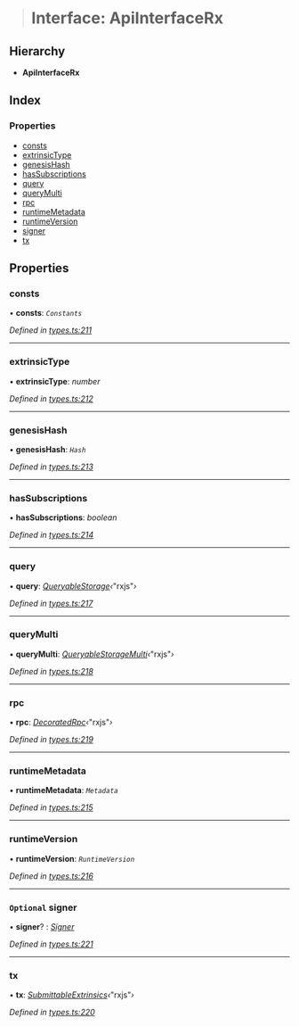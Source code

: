 > # Interface: ApiInterfaceRx

## Hierarchy

* **ApiInterfaceRx**

## Index

### Properties

* [consts](_types_.apiinterfacerx.md#consts)
* [extrinsicType](_types_.apiinterfacerx.md#extrinsictype)
* [genesisHash](_types_.apiinterfacerx.md#genesishash)
* [hasSubscriptions](_types_.apiinterfacerx.md#hassubscriptions)
* [query](_types_.apiinterfacerx.md#query)
* [queryMulti](_types_.apiinterfacerx.md#querymulti)
* [rpc](_types_.apiinterfacerx.md#rpc)
* [runtimeMetadata](_types_.apiinterfacerx.md#runtimemetadata)
* [runtimeVersion](_types_.apiinterfacerx.md#runtimeversion)
* [signer](_types_.apiinterfacerx.md#optional-signer)
* [tx](_types_.apiinterfacerx.md#tx)

## Properties

###  consts

• **consts**: *`Constants`*

*Defined in [types.ts:211](https://github.com/polkadot-js/api/blob/891a342/packages/api/src/types.ts#L211)*

___

###  extrinsicType

• **extrinsicType**: *number*

*Defined in [types.ts:212](https://github.com/polkadot-js/api/blob/891a342/packages/api/src/types.ts#L212)*

___

###  genesisHash

• **genesisHash**: *`Hash`*

*Defined in [types.ts:213](https://github.com/polkadot-js/api/blob/891a342/packages/api/src/types.ts#L213)*

___

###  hasSubscriptions

• **hasSubscriptions**: *boolean*

*Defined in [types.ts:214](https://github.com/polkadot-js/api/blob/891a342/packages/api/src/types.ts#L214)*

___

###  query

• **query**: *[QueryableStorage](_types_.queryablestorage.md)‹*"rxjs"*›*

*Defined in [types.ts:217](https://github.com/polkadot-js/api/blob/891a342/packages/api/src/types.ts#L217)*

___

###  queryMulti

• **queryMulti**: *[QueryableStorageMulti](../modules/_types_.md#queryablestoragemulti)‹*"rxjs"*›*

*Defined in [types.ts:218](https://github.com/polkadot-js/api/blob/891a342/packages/api/src/types.ts#L218)*

___

###  rpc

• **rpc**: *[DecoratedRpc](_types_.decoratedrpc.md)‹*"rxjs"*›*

*Defined in [types.ts:219](https://github.com/polkadot-js/api/blob/891a342/packages/api/src/types.ts#L219)*

___

###  runtimeMetadata

• **runtimeMetadata**: *`Metadata`*

*Defined in [types.ts:215](https://github.com/polkadot-js/api/blob/891a342/packages/api/src/types.ts#L215)*

___

###  runtimeVersion

• **runtimeVersion**: *`RuntimeVersion`*

*Defined in [types.ts:216](https://github.com/polkadot-js/api/blob/891a342/packages/api/src/types.ts#L216)*

___

### `Optional` signer

• **signer**? : *[Signer](_types_.signer.md)*

*Defined in [types.ts:221](https://github.com/polkadot-js/api/blob/891a342/packages/api/src/types.ts#L221)*

___

###  tx

• **tx**: *[SubmittableExtrinsics](_types_.submittableextrinsics.md)‹*"rxjs"*›*

*Defined in [types.ts:220](https://github.com/polkadot-js/api/blob/891a342/packages/api/src/types.ts#L220)*
